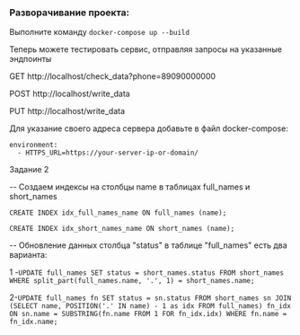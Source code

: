 ### Разворачивание проекта:

Выполните команду
`docker-compose up --build`

Теперь можете тестировать сервис, отправляя запросы на указанные эндпоинты

GET http://localhost/check_data?phone=89090000000

POST http://localhost/write_data

PUT http://localhost/write_data

Для указание своего адреса сервера добавьте в файл docker-compose:

    environment:
      - HTTPS_URL=https://your-server-ip-or-domain/
      
      
Задание 2

-- Создаем индексы на столбцы name в таблицах full_names и short_names

`CREATE INDEX idx_full_names_name ON full_names (name);`

`CREATE INDEX idx_short_names_name ON short_names (name);`

-- Обновление данных столбца "status" в таблице "full_names" есть два варианта:

1 -`UPDATE full_names
SET status = short_names.status
FROM short_names
WHERE split_part(full_names.name, '.', 1) = short_names.name;`


2-`UPDATE full_names fn
SET status = sn.status
FROM short_names sn
JOIN (SELECT name, POSITION('.' IN name) - 1 as idx FROM full_names) fn_idx
ON sn.name = SUBSTRING(fn.name FROM 1 FOR fn_idx.idx)
WHERE fn.name = fn_idx.name;`